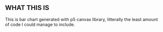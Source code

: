 ## WHAT THIS IS
This is bar chart generated with p5 canvas library, litterally the least amount of code I could manage to include.